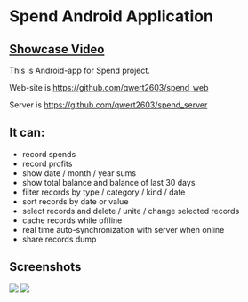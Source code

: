 # Spend Android Application

## [Showcase Video](https://www.youtube.com/watch?v=qo0c95fTWHk)

This is Android-app for Spend project.

Web-site is https://github.com/qwert2603/spend_web

Server is https://github.com/qwert2603/spend_server

## It can:
* record spends
* record profits
* show date / month / year sums
* show total balance and balance of last 30 days
* filter records by type / category / kind / date
* sort records by date or value
* select records and delete / unite / change selected records
* cache records while offline
* real time auto-synchronization with server when online
* share records dump


## Screenshots

![](https://github.com/qwert2603/spend_android/blob/master/art/screens%20(1).png)
![](https://github.com/qwert2603/spend_android/blob/master/art/screens%20(2).png)
